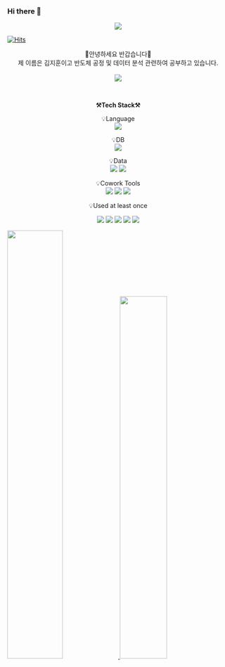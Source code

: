 ### Hi there 👋
<div align=center>
   <img src="https://capsule-render.vercel.app/api?type=waving&color=auto&height=200&section=header&text=WELCOME!&fontSize=90" />
</div>

[![Hits](https://hits.seeyoufarm.com/api/count/incr/badge.svg?url=https%3A%2F%2Fgithub.com%2Fdkssud8150%2F&count_bg=%232AB4E5D6&title_bg=%23555555&icon=&icon_color=%23E7E7E7&title=views&edge_flat=false)](https://hits.seeyoufarm.com)

<p align="center">
    👐안녕하세요 반갑습니다👐<br>
    제 이름은 김지훈이고 반도체 공정 및 데이터 분석 관련하여 공부하고 있습니다.<br>
   <br>
   <a href="https://www.notion.so/Data-Engineer-db8e524ad9144bbcbcd8010d5b471873">   
      <img src="https://img.shields.io/badge/Notion-000000?style=plastic&logo=notion&logoColor=white">
   </a>
<br>
</p>

<br>

<p align="center">
    <Strong>⚒️Tech Stack⚒️</Strong><br>
</p>

<p align="center" display="inline-block">
    💡Language <br>
    <img src="https://img.shields.io/badge/Python-3776AB?style=plastic&logo=Python&logoColor=white">
</p>
<p align="center" display="inline-block">
    💡DB <br>
    <img src="https://img.shields.io/badge/mysql-4479A1?style=plastic&logo=mysql&logoColor=white">
</p>
<p align="center" display="inline-block">
    💡Data <br>
    <img src="https://img.shields.io/badge/tensorflow-FF6F00?style=plastic&logo=tensorflow&logoColor=white">
    <img src="https://img.shields.io/badge/tableau-E97627?style=plastic&logo=tableau&logoColor=white">
</p>
<p align="center" display="inline-block">
    💡Cowork Tools <br>
    <img src="https://img.shields.io/badge/Github-000000?style=plastic&logo=github&logoColor=white">
    <img src="https://img.shields.io/badge/Notion-000000?style=plastic&logo=notion&logoColor=white">
    <img src="https://img.shields.io/badge/Slack-4A154B?style=plastic&logo=slack&logoColor=white">
</p>

<p align="center">
    💡Used at least once
</p>
<p align="center" display="inline-block">
  <img src="https://img.shields.io/badge/C-A8B9CC?style=plastic&logo=C&logoColor=white">
  <img src="https://img.shields.io/badge/Linux-FCC624?style=plastic&logo=Linux&logoColor=white">
  <img src="https://img.shields.io/badge/FastAPI-009688?style=plastic&logo=FastAPI&logoColor=white">
  <img src="https://img.shields.io/badge/raspberrypi-A22846?style=plastic&logo=raspberrypi&logoColor=white">
  <img src="https://img.shields.io/badge/arduino-00979D?style=plastic&logo=arduino&logoColor=white">
</p>





<a href="s">
  <img src="https://github-readme-stats.vercel.app/api/top-langs/?username=trevormoon&exclude_repo=dkssud8150.github.io&layout=compact&theme=tokyonight" width="50%"/>
</a>
<a href="s">
  <img src="https://github-readme-stats.vercel.app/api?username=trevormoon&theme=tokyonight&show_icons=true" width="46%" />
</a>
